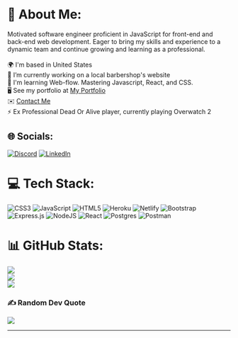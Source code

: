 # 💫 About Me:
Motivated software engineer proficient in JavaScript for front-end and back-end web development.  Eager to bring my skills and experience to a dynamic team and continue growing and learning as a professional. <br><br>🌍 I'm based in United States<br>🔭 I’m currently working on a local barbershop's website<br>🌱  I'm learning Web-flow. Mastering Javascript, React, and CSS.<br>🖥️ See my portfolio at [My Portfolio](https://kaschae-freeman-portfolio.com)<br>✉️ [Contact Me](mailto:kaschaefreeman@gmail.com)<br>⚡ Ex Professional Dead Or Alive player, currently playing Overwatch 2


## 🌐 Socials:
[![Discord](https://img.shields.io/badge/Discord-%237289DA.svg?logo=discord&logoColor=white)](https://discord.gg/https://discord.gg/Q98QPUAe) [![LinkedIn](https://img.shields.io/badge/LinkedIn-%230077B5.svg?logo=linkedin&logoColor=white)](https://linkedin.com/in/kaschae-freeman) 
# 💻 Tech Stack:
![CSS3](https://img.shields.io/badge/css3-%231572B6.svg?style=for-the-badge&logo=css3&logoColor=white) ![JavaScript](https://img.shields.io/badge/javascript-%23323330.svg?style=for-the-badge&logo=javascript&logoColor=%23F7DF1E) ![HTML5](https://img.shields.io/badge/html5-%23E34F26.svg?style=for-the-badge&logo=html5&logoColor=white) ![Heroku](https://img.shields.io/badge/heroku-%23430098.svg?style=for-the-badge&logo=heroku&logoColor=white) ![Netlify](https://img.shields.io/badge/netlify-%23000000.svg?style=for-the-badge&logo=netlify&logoColor=#00C7B7) ![Bootstrap](https://img.shields.io/badge/bootstrap-%23563D7C.svg?style=for-the-badge&logo=bootstrap&logoColor=white) ![Express.js](https://img.shields.io/badge/express.js-%23404d59.svg?style=for-the-badge&logo=express&logoColor=%2361DAFB) ![NodeJS](https://img.shields.io/badge/node.js-6DA55F?style=for-the-badge&logo=node.js&logoColor=white) ![React](https://img.shields.io/badge/react-%2320232a.svg?style=for-the-badge&logo=react&logoColor=%2361DAFB) ![Postgres](https://img.shields.io/badge/postgres-%23316192.svg?style=for-the-badge&logo=postgresql&logoColor=white) ![Postman](https://img.shields.io/badge/Postman-FF6C37?style=for-the-badge&logo=postman&logoColor=white)
# 📊 GitHub Stats:
![](https://github-readme-stats.vercel.app/api?username=kaschaefreeman&theme=radical&hide_border=true&include_all_commits=true&count_private=true)<br/>
![](https://github-readme-streak-stats.herokuapp.com/?user=kaschaefreeman&theme=radical&hide_border=true)<br/>
![](https://github-readme-stats.vercel.app/api/top-langs/?username=kaschaefreeman&theme=radical&hide_border=true&include_all_commits=true&count_private=true&layout=compact)

### ✍️ Random Dev Quote
![](https://quotes-github-readme.vercel.app/api?type=horizontal&theme=radical)

---
